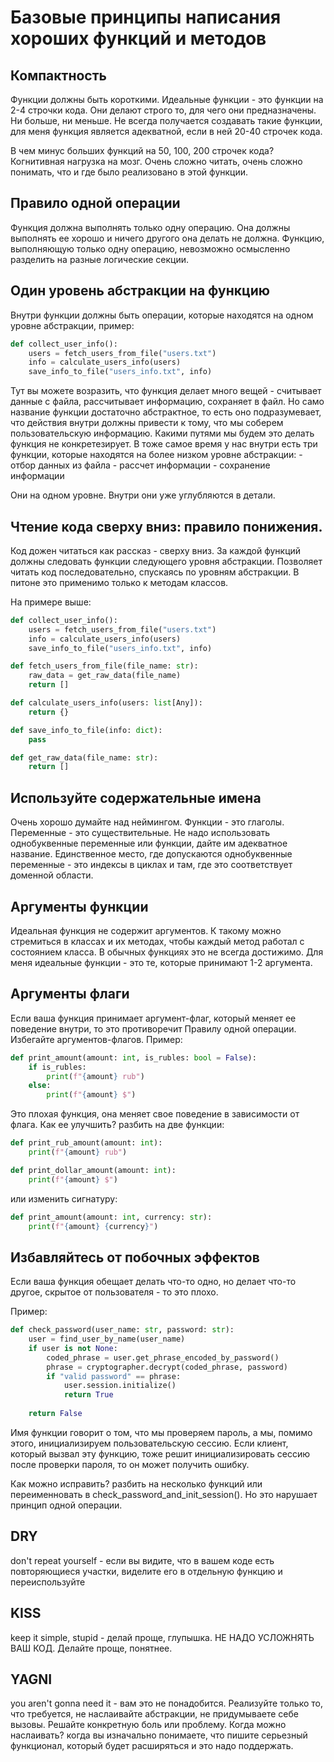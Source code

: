 # Базовые принципы написания хороших функций и методов

## Компактность

Функции должны быть короткими. Идеальные функции - это функции на 2-4 строчки кода. Они делают строго то, для чего они предназначены. Ни больше, ни меньше.
Не всегда получается создавать такие функции, для меня функция является адекватной, если в ней 20-40 строчек кода.

В чем минус больших функций на 50, 100, 200 строчек кода? Когнитивная нагрузка на мозг. Очень сложно читать, очень сложно понимать, что и где было реализовано в этой функции.

## Правило одной операции

Функция должна выполнять только одну операцию. Она должны выполнять ее хорошо и ничего другого она делать не должна.
Функцию, выполняющую только одну операцию, невозможно осмысленно разделить на разные логические секции.

## Один уровень абстракции на функцию

Внутри функции должны быть операции, которые находятся на одном уровне абстракции, пример:

```python
def collect_user_info():
    users = fetch_users_from_file("users.txt")
    info = calculate_users_info(users)
    save_info_to_file("users_info.txt", info)
```

Тут вы можете возразить, что функция делает много вещей - считывает данные с файла, рассчитывает информацию, сохраняет в файл.
Но само название функции достаточно абстрактное, то есть оно подразумевает, что действия внутри должны привести к тому, что мы соберем пользовательскую информацию.
Какими путями мы будем это делать функция не конкретезирует.
В тоже самое время у нас внутри есть три функции, которые находятся на более низком уровне абстракции:
    - отбор данных из файла
    - рассчет информации
    - сохранение информации

Они на одном уровне. Внутри они уже углубляются в детали.

## Чтение кода сверху вниз: правило понижения. 

Код дожен читаться как рассказ - сверху вниз. 
За каждой функций должны следовать функции следующего уровня абстракции. Позволяет читать код последовательно, спускаясь по уровням абстракции.
В питоне это применимо только к методам классов. 

На примере выше:

```python
def collect_user_info():
    users = fetch_users_from_file("users.txt")
    info = calculate_users_info(users)
    save_info_to_file("users_info.txt", info)

def fetch_users_from_file(file_name: str):
    raw_data = get_raw_data(file_name)
    return []

def calculate_users_info(users: list[Any]):
    return {}

def save_info_to_file(info: dict):
    pass

def get_raw_data(file_name: str):
    return []
```

## Используйте содержательные имена

Очень хорошо думайте над неймингом. Функции - это глаголы. Переменные - это существительные. 
Не надо использовать однобуквенные переменные или функции, дайте им адекватное название.
Единственное место, где допускаются однобуквенные переменные - это индексы в циклах и там, где это соответствует доменной области.

## Аргументы функции

Идеальная функция не содержит аргументов. К такому можно стремиться в классах и их методах, чтобы каждый метод работал с состоянием класса.
В обычных функциях это не всегда достижимо. Для меня идеальные функции - это те, которые принимают 1-2 аргумента.

## Аргументы флаги

Если ваша функция принимает аргумент-флаг, который меняет ее поведение внутри, то это противоречит Правилу одной операции. Избегайте аргументов-флагов.
Пример:

```python
def print_amount(amount: int, is_rubles: bool = False):
    if is_rubles:
        print(f"{amount} rub")
    else:
        print(f"{amount} $")
```

Это плохая функция, она меняет свое поведение в зависимости от флага. Как ее улучшить? разбить на две функции:
```python
def print_rub_amount(amount: int):
    print(f"{amount} rub")

def print_dollar_amount(amount: int):
    print(f"{amount} $")
```

или изменить сигнатуру:

```python
def print_amount(amount: int, currency: str):
    print(f"{amount} {currency}")
```

## Избавляйтесь от побочных эффектов

Если ваша функция обещает делать что-то одно, но делает что-то другое, скрытое от пользователя - то это плохо. 

Пример:
```python
def check_password(user_name: str, password: str):
    user = find_user_by_name(user_name)
    if user is not None:
        coded_phrase = user.get_phrase_encoded_by_password()
        phrase = cryptographer.decrypt(coded_phrase, password)
        if "valid password" == phrase:
            user.session.initialize()
            return True
    
    return False
```

Имя функции говорит о том, что мы проверяем пароль, а мы, помимо этого, инициализируем пользовательскую сессию.
Если клиент, который вызвал эту функцию, тоже решит инициализировать сессию после проверки пароля, то он может получить ошибку.

Как можно исправить? разбить на несколько функций или переименновать в check_password_and_init_session(). Но это нарушает принцип одной операции.

## DRY

don't repeat yourself - если вы видите, что в вашем коде есть повторяющиеся участки, виделите его в отдельную функцию и переиспользуйте

## KISS

keep it simple, stupid - делай проще, глупышка. НЕ НАДО УСЛОЖНЯТЬ ВАШ КОД. Делайте проще, понятнее.

## YAGNI

you aren't gonna need it - вам это не понадобится. Реализуйте только то, что требуется, не наслаивайте абстракции, не придумываете себе вызовы. Решайте конкретную боль или проблему.
Когда можно наслаивать? когда вы изначально понимаете, что пишите серьезный функционал, который будет расширяться и это надо поддержать.